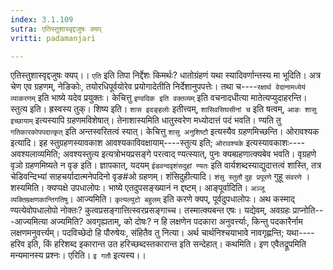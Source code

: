 ```yaml
---
index: 3.1.109
sutra: एतिस्तुशास्वृद्दजुषः क्यप्
vritti: padamanjari

---
```

एतिस्तुशास्वृद्दजुषः क्यप्।। `एति` इति तिपा निर्द्देशः किमर्थः? धातोग्रंहणं यथा स्यादिवर्णान्तस्य मा भूदिति। अत्र चेण एव ग्रहणम्, नेङिकोः, तयोरधिपूर्वयोरेव प्रयोगादेतीति निर्देशानुपपत्तेः। तथा च----`रक्षार्थ वेदानामध्येयं व्याकरणम्` इति भाष्ये यदेव प्रयुक्तः। केचित्तु `इण्वदिक इति वक्तव्यम्` इति वचनादधीत्या मातेत्यप्युदाहरन्ति। स्तुत्य इति। ह्रस्वस्य तुक्। शिष्य इति। `शास इदङ्हलोः` इतीत्त्वम्, `शासिवसिघसीनां च` इति षत्वम्, `आङः शासु इच्छायाम्` इत्यस्यापि ग्रहणमविशेषात्। तेनाशास्यमिति धातुस्वरेण मध्योदात्तं पदं भवति। ण्यति तु `गतिकारकोपपदात्कृत्` इति अन्तस्वरितत्वं स्यात्। केचित्तु `शासु अनुशिष्टौ` इत्यस्यैव ग्रहणमिच्छन्ति। ओरावश्यक इत्यादि। इह स्तुग्रहणस्यावकाश आवश्यकाविवक्षायाम्----स्तुत्य इति; `ओरावश्यके` इत्यस्यावकाशः----अवश्यलाव्यमिति; अवश्यस्तुत्य इत्यत्रोभयप्रसङ्गे परत्वाद् ण्यत्स्यात्, पुनः क्यब्ग्रहणात्क्यबेव भवति। वृग्रहणे वृञो ग्रहणमिष्यते न वृङ इति। ज्ञापकात्, यदयम् `ईडवन्दवृशंसदुहां ण्यतः` इति वार्यशब्दस्याद्युदात्तत्वं शास्ति, तत्र चेडिवन्दिभ्यां साहचर्यादात्मनेपदिनो वृङ#ओ ग्रहणम्।
शंसिदुहीत्यादि। `शंसु स्तुतौ` `दुह प्रपूरणे` गुहू `संवरणे` । शस्यमिति। क्यप्पक्षे उपधालोपः। भाष्ये एतदुपसङ्ख्यानं न द्दष्टम्।
आङ्पूर्वादिति। `अञ्जू व्यक्तिम्रक्षणकान्तिगतिषु`। आज्यमिति। `कृत्यल्युटो बहुलम्` इति करणे क्यप्, पूर्वदुपधालोपः। अथ कस्माद् ण्यत्येवोपधालोपो नोक्तः? कुत्वप्रसङ्गात्तित्स्वरप्रसङ्गाच्च। तस्मात्क्यबन्त एषः। यद्येवम्, अवग्रहः प्राप्नोति---आज्यमित्या अज्यमिति? अवगृह्यताम्, को दोषः? न हि लक्षणेन पदकारा अनुवर्त्त्याः, किन्तु पदकारैर्नाम लक्षणमनुवर्त्त्यम्। पदविच्छेदो हि पौरुषेयः, संहितैव तु नित्या। अर्थ चार्थनिश्चयाभावे नावगृह्णन्ति; यथा---- हरिव इति, किं हरिशब्द इकारान्त उत हरिच्छब्दस्तकारान्त इति सन्देहात्।
कथमिति। इण एवैतद्रूपमिति मन्यमानस्य प्रश्नः। एरिति। `इ गतौ` इत्यस्य।।